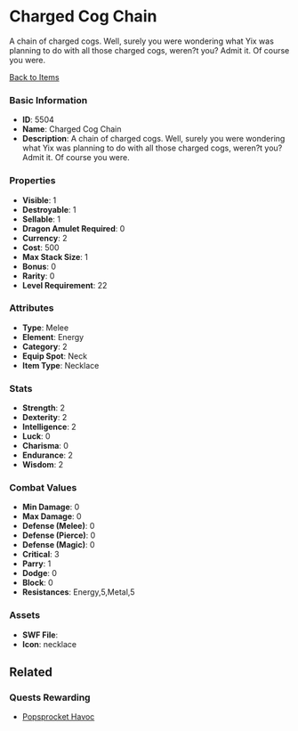 # Charged Cog Chain

A chain of charged cogs. Well, surely you were wondering what Yix was planning to do with all those charged cogs, weren?t you? Admit it. Of course you were.

[Back to Items](../items.md)

### Basic Information

- **ID**: 5504
- **Name**: Charged Cog Chain
- **Description**: A chain of charged cogs. Well, surely you were wondering what Yix was planning to do with all those charged cogs, weren?t you? Admit it. Of course you were.

### Properties

- **Visible**: 1
- **Destroyable**: 1
- **Sellable**: 1
- **Dragon Amulet Required**: 0
- **Currency**: 2
- **Cost**: 500
- **Max Stack Size**: 1
- **Bonus**: 0
- **Rarity**: 0
- **Level Requirement**: 22

### Attributes

- **Type**: Melee
- **Element**: Energy
- **Category**: 2
- **Equip Spot**: Neck
- **Item Type**: Necklace

### Stats

- **Strength**: 2
- **Dexterity**: 2
- **Intelligence**: 2
- **Luck**: 0
- **Charisma**: 0
- **Endurance**: 2
- **Wisdom**: 2

### Combat Values

- **Min Damage**: 0
- **Max Damage**: 0
- **Defense (Melee)**: 0
- **Defense (Pierce)**: 0
- **Defense (Magic)**: 0
- **Critical**: 3
- **Parry**: 1
- **Dodge**: 0
- **Block**: 0
- **Resistances**: Energy,5,Metal,5

### Assets

- **SWF File**: 
- **Icon**: necklace

## Related

### Quests Rewarding

- [Popsprocket Havoc](../quests/777-popsprocket-havoc.md)

